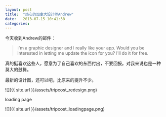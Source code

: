 ```yaml
---
layout: post
title:  "热心的加拿大设计师Andrew"
date:   2013-07-15 10:41:38
categories:
---
```

今天收到Andrew的邮件：

<blockquote>I'm a graphic designer and I really like your app. Would you be interested in letting me update the icon for you? I'll do it for free.</blockquote>
<!--more-->
真的挺喜欢这些人，愿意为了自己喜欢的东西付出，不要回报。对我来说也是一种莫大的鼓舞。

最新的设计图，还可以吧，比原来的提升不少。

![]({{ site.url }}/assets/tripcost_redesign.png)

loading page

![]({{ site.url }}/assets/tripcost_loadingpage.png)
